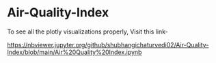 # Air-Quality-Index

To see all the plotly visualizations properly, Visit this link-

https://nbviewer.jupyter.org/github/shubhangichaturvedi02/Air-Quality-Index/blob/main/Air%20Quality%20Index.ipynb
